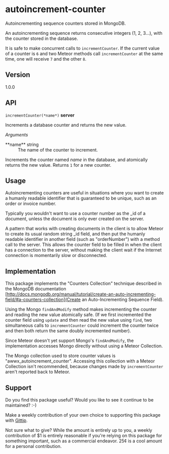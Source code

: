 # autoincrement-counter

Autoincrementing sequence counters stored in MongoDB.

An autoincrementing sequence returns consecutive integers (1, 2,
3...), with the counter stored in the database.

It is safe to make concurrent calls to `incrementCounter`.  If the
current value of a counter is `6` and two Meteor methods call
`incrementCounter` at the same time, one will receive `7` and the
other `8`.


## Version

1.0.0


## API

`incrementCounter(*name*)` **server**

Increments a database counter and returns the new value.

*Arguments*

<dl>
  <dt>**name** string</dt>
  <dd>The name of the counter to increment.</dd>
</dl>

Increments the counter named *name* in the database, and atomically
returns the new value.  Returns `1` for a new counter.


## Usage

Autoincrementing counters are useful in situations where you want to
create a humanly readable identifier that is guaranteed to be unique,
such as an order or invoice number.

Typically you wouldn't want to use a counter number as the _id of a
document, unless the document is only ever created on the server.

A pattern that works with creating documents in the client is to allow
Meteor to create its usual random string _id field, and then put the
humanly readable identifier in another field (such as "orderNumber")
with a method call to the server.  This allows the counter field to be
filled in when the client has a connection to the server, without
making the client wait if the Internet connection is momentarily slow
or disconnected.


## Implementation

This package implements the "Counters Collection" technique described
in the MongoDB documentation
[http://docs.mongodb.org/manual/tutorial/create-an-auto-incrementing-field/#a-counters-collection](Create an Auto-Incrementing Sequence Field).

Using the Mongo `findAndModify` method makes incrementing the counter
and reading the new value atomically safe.  (If we first incremented
the counter field using `update` and then read the new value using
`find`, two simultaneous calls to `incrementCounter` could increment
the counter twice and then both return the same doubly incremented
number).

Since Meteor doesn't yet support Mongo's `findAndModify`, the
implementation accesses Mongo directly without using a Meteor
Collection.

The Mongo collection used to store counter values is
"awwx_autoincrement_counter".  Accessing this collection with
a Meteor Collection isn't recommended, because changes made by
`incrementCounter` aren't reported back to Meteor.


## Support

Do you find this package useful?  Would you like to see it continue to
be maintained?  :-)

Make a weekly contribution of your own choice to supporting this
package with [Gittip](https://www.gittip.com/awwx/).

Not sure what to give?  While the amount is entirely up to you, a
weekly contribution of $1 is entirely reasonable if you're relying on
this package for something important, such as a commercial endeavor.
25&cent; is a cool amount for a personal contribution.
